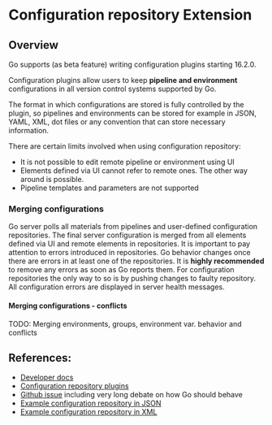 # Configuration repository Extension

## Overview

Go supports (as beta feature) writing configuration plugins starting 16.2.0.

Configuration plugins allow users to keep **pipeline and environment** configurations
in all version control systems supported by Go.

The format in which configurations are stored is fully controlled by the plugin,
so pipelines and environments can be stored for example in JSON, YAML, XML, dot files or any convention that can store necessary information.

There are certain limits involved when using configuration repository:

 * It is not possible to edit remote pipeline or environment using UI
 * Elements defined via UI cannot refer to remote ones. The other way around is possible.
 * Pipeline templates and parameters are not supported

### Merging configurations

Go server polls all materials from pipelines and user-defined configuration repositories.
The final server configuration is merged from all elements defined via UI and remote elements in repositories.
It is important to pay attention to errors introduced in repositories. Go behavior changes once there are errors in at least one of the repositories. It is **highly recommended** to remove any errors as soon as Go reports them. For configuration repositories the only way to so is by pushing changes to faulty repository.
All configuration errors are displayed in server health messages.

#### Merging configurations - conflicts

TODO: Merging environments, groups, environment var. behavior and conflicts

## References:

* [Developer docs](http://www.go.cd/documentation/developer/writing_go_plugins/configrepo/json_message_based_configrepo_extension.html)
* [Configuration repository plugins](http://www.go.cd/community/plugins.html#configuration-repository-plugins)
* [Github issue](https://github.com/gocd/gocd/issues/1133) including very long debate on how Go should behave
* [Example configuration repository in JSON](https://github.com/tomzo/gocd-json-config-example)
* [Example configuration repository in XML](https://github.com/tomzo/gocd-indep-config-part)
